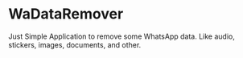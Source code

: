 # WaDataRemover
Just Simple Application to remove some WhatsApp data. Like audio, stickers, images, documents, and other.
